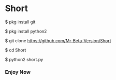 # Short

$ pkg install git

$ pkg install python2

$ git clone https://github.com/Mr-Beta-Version/Short

$ cd Short

$ python2 short.py

### Enjoy Now ###
